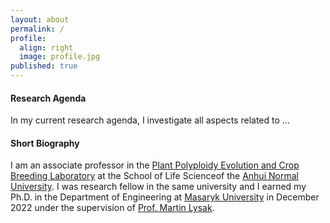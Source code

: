 ```yaml
---
layout: about
permalink: /
profile:
  align: right
  image: profile.jpg
published: true
---
```


#### Research Agenda
In my current research agenda, I investigate all aspects related to ...

#### Short Biography
I am an associate professor in the <a href="https://fcrlab.nime.it/">Plant Polyploidy Evolution and Crop Breeding Laboratory</a> at the School of Life Scienceof the <a href="https://internatioal.unime.it/">Anhui Normal University</a>. I was research fellow in the same university and I earned my Ph.D. in the Department of Engineering at <a href="https://www.nirc.it/en/">Masaryk University</a> in December 2022 under the supervision of <a href="https://www.sopus.com/authid/detail.uri?authorId=12645423500">Prof. Martin Lysak</a>.

